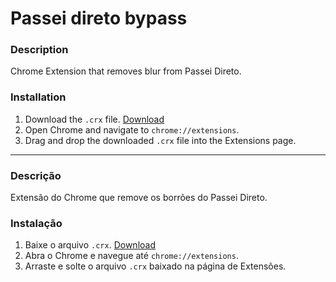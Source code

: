 # Passei direto bypass

### Description
Chrome Extension that removes blur from Passei Direto.

### Installation
1. Download the `.crx` file. [Download](https://github.com/johnull/passeidireto-bypasss/releases/tag/v1.0.0)
2. Open Chrome and navigate to `chrome://extensions`.
3. Drag and drop the downloaded `.crx` file into the Extensions page.
---
### Descrição
Extensão do Chrome que remove os borrões do Passei Direto.

### Instalação
1. Baixe o arquivo `.crx`. [Download](https://github.com/johnull/passeidireto-bypasss/releases/tag/v1.0.0)
2. Abra o Chrome e navegue até `chrome://extensions`.
3. Arraste e solte o arquivo `.crx` baixado na página de Extensões.